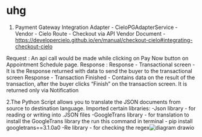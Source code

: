 # uhg

1. Payment Gateway Integration Adapter - CieloPGAdapterService -
Vendor - Cielo
Route - Checkout via API
Vendor Document - https://developercielo.github.io/en/manual/checkout-cielo#integrating-checkout-cielo

Request :
  An api call would be made while clicking on Pay Now button on Appointment Schedule page. 
Response :
  Response - Transactional screen - It is the Response returned with data to send the buyer to the transactional screen
  Response - Transaction Finished - Contains data on the result of the transaction, after the buyer clicks “Finish” on the transaction screen. It is returned only via Notification


2.The Python Script allows you to translate the JSON documents from source to destination language. 
Imported certain libraries: 
  -Json library - for reading or writing into .JSON files
  -GoogleTrans library - for translation
                        to install the GoogleTrans library the run this command in terminal - pip install googletrans==3.1.0a0 
  -Re library - for checking the regex![diagram drawio](https://user-images.githubusercontent.com/64946238/233289573-b84e3e2a-55ca-4166-bdb0-59e2ce47c9fc.png)
